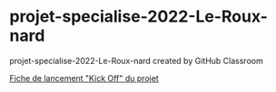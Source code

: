 # projet-specialise-2022-Le-Roux-nard
projet-specialise-2022-Le-Roux-nard created by GitHub Classroom

[Fiche de lancement "Kick Off" du projet](https://docs.google.com/document/d/1mmsYE-ihLDAT0lUvetKlaf5wezR5OZHgiN3V27ZNogc/edit?usp=sharing "Lien Google Drive")
